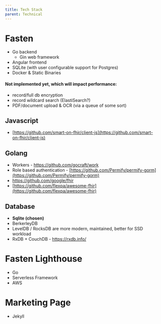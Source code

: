 ```yaml
---
title: Tech Stack
parent: Technical
---
```


# Fasten 
- Go backend
	- Gin web framework
- Angular frontend
- SQLite (with user configurable support for Postgres)
- Docker & Static Binaries

#### Not implemented yet, which will impact performance:

- record/full db encryption
- record wildcard search (ElastiSearch?)
- PDF/document upload & OCR (via a queue of some sort)

## Javascript 
- [https://github.com/smart-on-fhir/client-js](https://github.com/smart-on-fhir/client-js)
 

## Golang
- Workers - https://github.com/gocraft/work
- Role based authentication - [https://github.com/Permify/permify-gorm](https://github.com/Permify/permify-gorm)
- https://github.com/google/fhir
- [https://github.com/flexpa/awesome-fhir](https://github.com/flexpa/awesome-fhir)


## Database
- **Sqlite (chosen)**
- BerkerleyDB
- LevelDB / RocksDB are more modern, maintained, better for SSD workload
- RxDB + CouchDB - https://rxdb.info/



# Fasten Lighthouse
- Go
- Serverless Framework
- AWS


# Marketing Page
 - Jekyll
